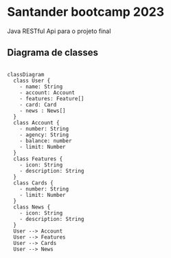 # Santander bootcamp 2023
Java RESTful Api para o projeto final

## Diagrama de classes

```mermaid

classDiagram
  class User {
    - name: String
    - account: Account
    - features: Feature[]
    - card: Card
    - news : News[]
  }
  class Account {
    - number: String
    - agency: String
    - balance: number
    - limit: Number
  }
  class Features {
    - icon: String
    - description: String
  }
  class Cards {
    - number: String
    - limit: Number
  }
  class News {
    - icon: String
    - description: String
  }
  User --> Account
  User --> Features 
  User --> Cards
  User --> News
